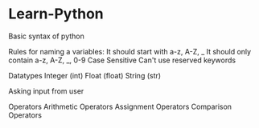 # Learn-Python

Basic syntax of python

Rules for naming a variables:
    It should start with a-z, A-Z, _
    It should only contain a-z, A-Z, _, 0-9
    Case Sensitive
    Can't use reserved keywords

Datatypes
    Integer (int)
    Float (float)
    String (str)

Asking input from user

Operators
    Arithmetic Operators
    Assignment Operators
    Comparison Operators